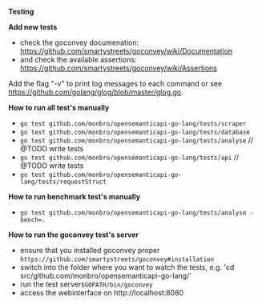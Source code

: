 **Testing**

**Add new tests**

* check the goconvey documenation: https://github.com/smartystreets/goconvey/wiki/Documentation
* and check the available assertions: https://github.com/smartystreets/goconvey/wiki/Assertions

Add the flag "-v" to print log messages to each command or see https://github.com/golang/glog/blob/master/glog.go.

**How to run all test's manually**

* ```go test github.com/monbro/opensemanticapi-go-lang/tests/scraper```
* ```go test github.com/monbro/opensemanticapi-go-lang/tests/database```
* ```go test github.com/monbro/opensemanticapi-go-lang/tests/analyse``` // @TODO write tests
* ```go test github.com/monbro/opensemanticapi-go-lang/tests/api``` // @TODO write tests
* ```go test github.com/monbro/opensemanticapi-go-lang/tests/requestStruct```

**How to run benchmark test's manually**

* `go test github.com/monbro/opensemanticapi-go-lang/tests/analyse -bench=.`

**How to run the goconvey test's server**

* ensure that you installed goconvey proper ```https://github.com/smartystreets/goconvey#installation```
* switch into the folder where you want to watch the tests, e.g. 'cd src/github.com/monbro/opensemanticapi-go-lang/'
* run the test server```$GOPATH/bin/goconvey```
* access the webinterface on http://localhost:8080
